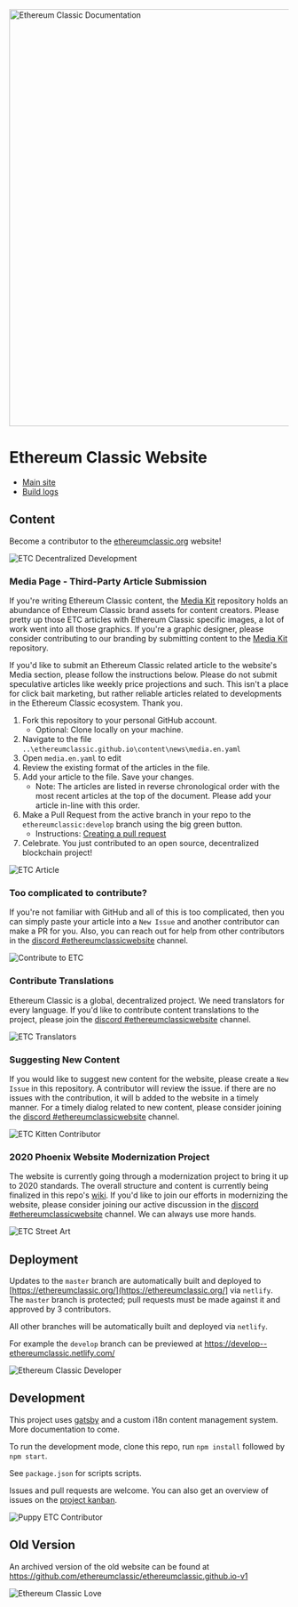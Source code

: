 <div>
  <img src="https://github.com/ethereumclassic/Media_Kit/blob/master/Logo_ETC_Network_Documentation/etc_network_logo_white_documentation.png" alt="Ethereum Classic Documentation" width="750"/>
  </div>

 # Ethereum Classic Website

- [Main site](https://ethereumclassic.org/)
- [Build logs](https://app.netlify.com/sites/ethereumclassic/deploys)

## Content

Become a contributor to the [ethereumclassic.org](https://ethereumclassic.org/) website!

<div>
  <img src="https://github.com/ethereumclassic/Media_Kit/blob/master/Graphic_Design/ETC_Community/etc---decentralized-development_38612869451_o.png" alt="ETC Decentralized Development">
  </div>

### Media Page - Third-Party Article Submission

If you're writing Ethereum Classic content, the [Media Kit](https://github.com/ethereumclassic/Media_Kit) repository holds an abundance of Ethereum Classic brand assets for content creators. Please pretty up those ETC articles with Ethereum Classic specific images, a lot of work went into all those graphics. If you're a graphic designer, please consider contributing to our branding by submitting content to the [Media Kit](https://github.com/ethereumclassic/Media_Kit) repository.

If you'd like to submit an Ethereum Classic related article to the website's Media section, please follow the instructions below. Please do not submit speculative articles like weekly price projections and such. This isn't a place for click bait marketing, but rather reliable articles related to developments in the Ethereum Classic ecosystem. Thank you.

1. Fork this repository to your personal GitHub account.
    * Optional: Clone locally on your machine.
2. Navigate to the file `..\ethereumclassic.github.io\content\news\media.en.yaml`
3. Open `media.en.yaml` to edit
4. Review the existing format of the articles in the file.
5. Add your article to the file. Save your changes.
    * Note: The articles are listed in reverse chronological order with the most recent articles at the top of the document. Please add your article in-line with this order.
6. Make a Pull Request from the active branch in your repo to the `ethereumclassic:develop` branch using the big green button.
    * Instructions: [Creating a pull request](https://help.github.com/en/github/collaborating-with-issues-and-pull-requests/creating-a-pull-request)
7. Celebrate. You just contributed to an open source, decentralized blockchain project!

<div>
  <img src="https://github.com/ethereumclassic/Media_Kit/blob/master/Graphic_Design/ETC_Vintage/ethereum-classic-wallpaper---crypto-paper-wallet_37892998024_o.png" alt="ETC Article"/>
  </div>

### Too complicated to contribute?

If you're not familiar with GitHub and all of this is too complicated, then you can simply paste your article into a `New Issue` and another contributor can make a PR for you. Also, you can reach out for help from other contributors in the [discord #ethereumclassicwebsite](https://discord.gg/DwQjJ8) channel.

<div>
  <img src="https://github.com/ethereumclassic/Media_Kit/blob/master/Graphic_Design/ETC_Community/etc-wallpaper---pop-band-ii_24739619758_o.png" alt="Contribute to ETC"/>
  </div>

### Contribute Translations

Ethereum Classic is a global, decentralized project. We need translators for every language. If you'd like to contribute content translations to the project, please join the [discord #ethereumclassicwebsite](https://discord.gg/DwQjJ8) channel.

<div>
  <img src="https://github.com/ethereumclassic/Media_Kit/blob/master/Graphic_Design/ETC_Community/ethereum-classic-wallpaper---etc-community_37892660764_o.png" alt="ETC Translators"/>
  </div>

### Suggesting New Content

If you would like to suggest new content for the website, please create a `New Issue` in this repository. A contributor will review the issue. if there are no issues with the contribution, it will b added to the website in a timely manner. For a timely dialog related to new content, please consider joining the [discord #ethereumclassicwebsite](https://discord.gg/DwQjJ8) channel.

<div>
  <img src="https://github.com/ethereumclassic/Media_Kit/blob/master/Graphic_Design/ETC_Animals/etc-logo-design---sweet-little-cat_38555637946_o.png" alt="ETC Kitten Contributor"/>
  </div>

### 2020 Phoenix Website Modernization Project

The website is currently going through a modernization project to bring it up to 2020 standards. The overall structure and content is currently being finalized in this repo's [wiki](https://github.com/ethereumclassic/ethereumclassic.github.io/wiki). If you'd like to join our efforts in modernizing the website, please consider joining our active discussion in the [discord #ethereumclassicwebsite](https://discord.gg/DwQjJ8) channel. We can always use more hands.

<div>
  <img src="https://github.com/ethereumclassic/Media_Kit/blob/master/Graphic_Design/ETC_City/etc-wallpaper---banner-glue_37892023154_o.png" alt="ETC Street Art"/>
  </div>

## Deployment

Updates to the `master` branch are automatically built and deployed to [https://ethereumclassic.org/](https://ethereumclassic.org/] via `netlify`. The `master` branch is protected; pull requests must be made against it and approved by 3 contributors.

All other branches will be automatically built and deployed via `netlify`.

For example the `develop` branch can be previewed at https://develop--ethereumclassic.netlify.com/

<div>
  <img src="https://github.com/ethereumclassic/Media_Kit/blob/master/Graphic_Design/ETC_Electronics/ethereum-classic-wallpaper---news-and-laptop_38579206002_o.png" alt="Ethereum Classic Developer"/>
  </div>

## Development

This project uses [gatsby](https://www.gatsbyjs.org/) and a custom i18n content management system. More documentation to come.

To run the development mode, clone this repo, run `npm install` followed by `npm start`.

See `package.json` for scripts scripts.

Issues and pull requests are welcome. You can also get an overview of issues on the [project kanban](https://github.com/ethereumclassic/ethereumclassic.github.io/projects/1).

<div>
  <img src="https://github.com/ethereumclassic/Media_Kit/blob/master/Graphic_Design/ETC_Animals/ethereum-classic-wallpaper---dog-hodl-faithful_37721284945_o.png" alt="Puppy ETC Contributor"/>
  </div>

## Old Version

An archived version of the old website can be found at https://github.com/ethereumclassic/ethereumclassic.github.io-v1

<div>
  <img src="https://github.com/ethereumclassic/Media_Kit/blob/master/Graphic_Design/ETC_Anonymous/ethereum-classic-wallpaper---from-dusk-til-dawn-love_37893186634_o.png" alt="Ethereum Classic Love"/>
  </div>

